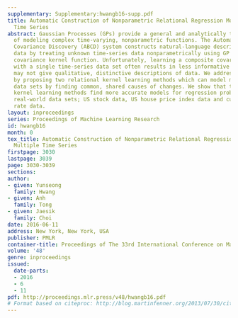 ```yaml
---
supplementary: Supplementary:hwangb16-supp.pdf
title: Automatic Construction of Nonparametric Relational Regression Models for Multiple
  Time Series
abstract: Gaussian Processes (GPs) provide a general and analytically tractable way
  of modeling complex time-varying, nonparametric functions. The Automatic Bayesian
  Covariance Discovery (ABCD) system constructs natural-language description of time-series
  data by treating unknown time-series data nonparametrically using GP with a composite
  covariance kernel function. Unfortunately, learning a composite covariance kernel
  with a single time-series data set often results in less informative kernel that
  may not give qualitative, distinctive descriptions of data. We address this challenge
  by proposing two relational kernel learning methods which can model multiple time-series
  data sets by finding common, shared causes of changes. We show that the relational
  kernel learning methods find more accurate models for regression problems on several
  real-world data sets; US stock data, US house price index data and currency exchange
  rate data.
layout: inproceedings
series: Proceedings of Machine Learning Research
id: hwangb16
month: 0
tex_title: Automatic Construction of Nonparametric Relational Regression Models for
  Multiple Time Series
firstpage: 3030
lastpage: 3039
page: 3030-3039
sections: 
author:
- given: Yunseong
  family: Hwang
- given: Anh
  family: Tong
- given: Jaesik
  family: Choi
date: 2016-06-11
address: New York, New York, USA
publisher: PMLR
container-title: Proceedings of The 33rd International Conference on Machine Learning
volume: '48'
genre: inproceedings
issued:
  date-parts:
  - 2016
  - 6
  - 11
pdf: http://proceedings.mlr.press/v48/hwangb16.pdf
# Format based on citeproc: http://blog.martinfenner.org/2013/07/30/citeproc-yaml-for-bibliographies/
---
```

